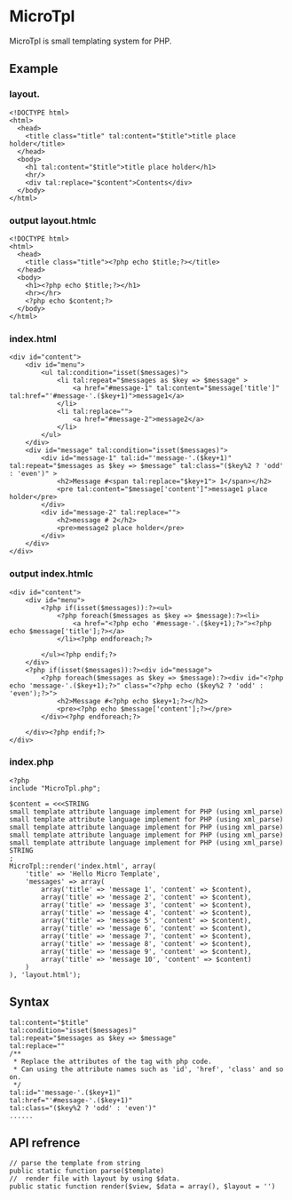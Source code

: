 # MicroTpl

MicroTpl is small templating system for PHP.

## Example
### layout.

	<!DOCTYPE html>
	<html>
	  <head>
		<title class="title" tal:content="$title">title place holder</title>
	  </head>
	  <body>
		<h1 tal:content="$title">title place holder</h1>
		<hr/>
		<div tal:replace="$content">Contents</div>
	  </body>
	</html>

### output layout.htmlc

	<!DOCTYPE html>
	<html>
	  <head>
		<title class="title"><?php echo $title;?></title>
	  </head>
	  <body>
		<h1><?php echo $title;?></h1>
		<hr></hr>
		<?php echo $content;?>
	  </body>
	</html>
	
### index.html

	<div id="content">
		<div id="menu">
			<ul tal:condition="isset($messages)">
				<li tal:repeat="$messages as $key => $message" >
					<a href="#message-1" tal:content="$message['title']" tal:href="'#message-'.($key+1)">message1</a>
				</li>
				<li tal:replace="">
					<a href="#message-2">message2</a>
				</li>
			</ul>
		</div>
		<div id="message" tal:condition="isset($messages)">
			<div id="message-1" tal:id="'message-'.($key+1)" tal:repeat="$messages as $key => $message" tal:class="($key%2 ? 'odd' : 'even')" >
				<h2>Message #<span tal:replace="$key+1"> 1</span></h2>
				<pre tal:content="$message['content']">message1 place holder</pre>
			</div>
			<div id="message-2" tal:replace="">
				<h2>message # 2</h2>
				<pre>message2 place holder</pre>
			</div>
		</div>
	</div>   

### output index.htmlc

	<div id="content">
		<div id="menu">
			<?php if(isset($messages)):?><ul>
				<?php foreach($messages as $key => $message):?><li>
					<a href="<?php echo '#message-'.($key+1);?>"><?php echo $message['title'];?></a>
				</li><?php endforeach;?>
				
			</ul><?php endif;?>
		</div>
		<?php if(isset($messages)):?><div id="message">
			<?php foreach($messages as $key => $message):?><div id="<?php echo 'message-'.($key+1);?>" class="<?php echo ($key%2 ? 'odd' : 'even');?>">
				<h2>Message #<?php echo $key+1;?></h2>
				<pre><?php echo $message['content'];?></pre>
			</div><?php endforeach;?>
			
		</div><?php endif;?>
	</div>
	
### index.php

	<?php
	include "MicroTpl.php";

	$content = <<<STRING
	small template attribute language implement for PHP (using xml_parse)
	small template attribute language implement for PHP (using xml_parse)
	small template attribute language implement for PHP (using xml_parse)
	small template attribute language implement for PHP (using xml_parse)
	small template attribute language implement for PHP (using xml_parse)
	STRING
	;
	MicroTpl::render('index.html', array(
		'title' => 'Hello Micro Template', 
		'messages' => array(
			array('title' => 'message 1', 'content' => $content),
			array('title' => 'message 2', 'content' => $content),
			array('title' => 'message 3', 'content' => $content),
			array('title' => 'message 4', 'content' => $content),
			array('title' => 'message 5', 'content' => $content),
			array('title' => 'message 6', 'content' => $content),
			array('title' => 'message 7', 'content' => $content),
			array('title' => 'message 8', 'content' => $content),
			array('title' => 'message 9', 'content' => $content),
			array('title' => 'message 10', 'content' => $content)
		)
	), 'layout.html');
	
## Syntax

    tal:content="$title"
	tal:condition="isset($messages)"	
	tal:repeat="$messages as $key => $message"
	tal:replace=""
	/**
	 * Replace the attributes of the tag with php code. 
	 * Can using the attribute names such as 'id', 'href', 'class' and so on.
	 */
	tal:id="'message-'.($key+1)"
	tal:href="'#message-'.($key+1)"
	tal:class="($key%2 ? 'odd' : 'even')" 
	......

## API refrence

	// parse the template from string 
	public static function parse($template)
	//	render file with layout by using $data.
	public static function render($view, $data = array(), $layout = '')	